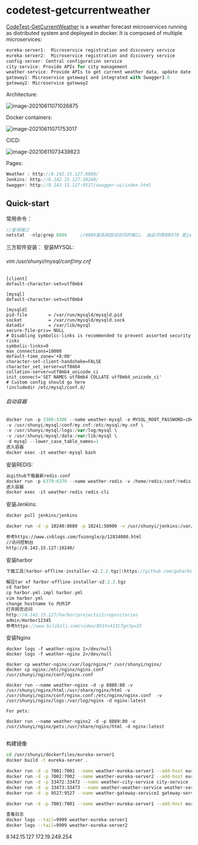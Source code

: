 
# codetest-getcurrentweather

[CodeTest-GetCurrentWeather](https://github.com/ShunyiChen/codetest-getcurrentweather) is a weather forecast microservices running as distributed system and deployed in docker. It is composed of multiple microservices:

```scala
eureka-server1:  Microservice registration and discovery service
eureka-server2:  Microservice registration and discovery service
config-server: Central configuration service
city-service: Provide APIs for city management
weather-service: Provide APIs to get current weather data, update date per one minute,see API provider side at https://openweathermap.org/
gateway1: Microservice gateway1 and integrated with Swagger3.0
gateway2: Microservice gateway2

```

Architecture:

![image-20210611071026875](C:\Users\ESEHHUC\AppData\Roaming\Typora\typora-user-images\image-20210611071026875.png)



 Docker containers:

![image-20210611071753017](C:\Users\ESEHHUC\AppData\Roaming\Typora\typora-user-images\image-20210611071753017.png)

CICD:

![image-20210611073439823](C:\Users\ESEHHUC\AppData\Roaming\Typora\typora-user-images\image-20210611073439823.png)



Pages:

```scala
Weather : http://8.142.15.127:8888/
Jenkins: http://8.142.15.127:10240/
Swagger: http://8.142.15.127:9527/swagger-ui/index.html

```





## Quick-start

 

 常用命令：

```scala
//查询端口
netstat  -nlp|grep 8089     //8089是系统启动访问的端口， 由此可得到9578 是java运行的端口，
```

三方软件安装：
安装MYSQL:

###### vim /usr/shunyi/mysql/conf/my.cnf

```angular2html
[client]
default-character-set=utf8mb4
 
[mysql]
default-character-set=utf8mb4
 
[mysqld]
pid-file        = /var/run/mysqld/mysqld.pid
socket          = /var/run/mysqld/mysqld.sock
datadir         = /var/lib/mysql
secure-file-priv= NULL
# Disabling symbolic-links is recommended to prevent assorted security risks
symbolic-links=0
max_connections=10000
default-time_zone='+8:00'
character-set-client-handshake=FALSE
character_set_server=utf8mb4
collation-server=utf8mb4_unicode_ci
init_connect='SET NAMES utf8mb4 COLLATE utf8mb4_unicode_ci'
# Custom config should go here
!includedir /etc/mysql/conf.d/
```

###### 启动容器

```scala
docker run -p 3306:3306 --name weather-mysql -e MYSQL_ROOT_PASSWORD=cDe3@wsx \
-v /usr/shunyi/mysql/conf/my.cnf:/etc/mysql/my.cnf \
-v /usr/shunyi/mysql/logs:/var/log/mysql \
-v /usr/shunyi/mysql/data:/var/lib/mysql \
-d mysql --lower_case_table_names=1
进入容器
docker exec -it weather-mysql bash
```



安装REDIS:

```scala
从github下载最新redis.conf
docker run -p 6379:6379 --name weather-redis -v /home/redis/conf/redis.conf:/redis.conf -v /home/redis/data:/data -d redis:latest redis-server
进入容器
docker exec -it weather-redis redis-cli
```



安装Jenkins:

```sh
docker pull jenkins/jenkins

docker run -d -p 10240:8080 -p 10241:50000 -v /usr/shunyi/jenkins:/var/jenkins_home -v /etc/localtime:/etc/localtime --name weather-jenkins jenkins/jenkins

参考https://www.cnblogs.com/fuzongle/p/12834080.html
//访问控制台
http://8.142.15.127:10240/
```



安装harbor

```scala
下载工具[harbor-offline-installer-v2.2.2.tgz](https://github.com/goharbor/harbor/releases/download/v2.2.2/harbor-offline-installer-v2.2.2.tgz)

解压tar xf harbor-offline-installer-v2.2.2.tgz
cd harbor
cp harbor.yml.impl harbor.yml
vim harbor.yml
change hostname to 内外IP
打开网页访问
http://8.142.15.127/harbor/projects/2/repositories
admin/Harbor12345
参考https://www.bilibili.com/video/BV1Vv411C7gn?p=33
```



安装Nginx
```angular2html
docker logs -f weather-nginx 1>/dev/null
docker logs -f weather-nginx 2>/dev/null

docker cp weather-nginx:/var/log/nginx/* /usr/shunyi/nginx/
docker cp nginx:/etc/nginx/nginx.conf /usr/shunyi/nginx/conf/nginx.conf

docker run --name weather-nginx -d -p 8888:80 -v /usr/shunyi/nginx/html:/usr/share/nginx/html -v /usr/shunyi/nginx/conf/nginx.conf:/etc/nginx/nginx.conf  -v /usr/shunyi/nginx/logs:/var/log/nginx -d nginx:latest

For pets:

docker run --name weather-nginx2 -d -p 8889:80 -v /usr/shunyi/nginx/pets:/usr/share/nginx/html -d nginx:latest


```

构建镜像

```sh
cd /usr/shunyi/dockerfiles/eureka-server1
docker build -t eureka-server .

docker run -d -p 7001:7001 --name weather-eureka-server1 --add-host eureka7001.com:127.0.0.1 --network=host eureka-server1
docker run -d -p 7002:7002 --name weather-eureka-server2 --add-host eureka7002.com:127.0.0.1 --network=host eureka-server2
docker run -d -p 33472:33472 --name weather-city-service city-service
docker run -d -p 33473:33473 --name weather-weather-service weather-service
docker run -d -p 9527:9527 --name weather-gateway-service1 gateway-service

docker run -d -p 7001:7001 --name weather-eureka-server1 --add-host eureka7001.com:172.19.249.254 eureka-server1

查看日志
docker logs --tail=9999 weather-eureka-server1
docker logs --tail=9999 weather-eureka-server2
```



8.142.15.127
172.19.249.254





